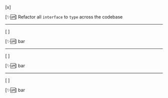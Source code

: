 [x]

[✨🆙] Refactor all `interface` to `type` across the codebase

---

[ ]

[✨🆙] bar

---

[ ]

[✨🆙] bar

---

[ ]

[✨🆙] bar
